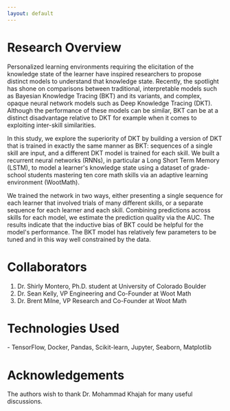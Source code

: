 ```yaml
---
layout: default
---
```


# Research Overview

Personalized learning environments requiring the elicitation of the knowledge state of the learner have inspired researchers to propose distinct models to understand that knowledge state. Recently, the spotlight has shone on comparisons between traditional, interpretable models such as Bayesian Knowledge Tracing (BKT) and its variants, and complex, opaque neural network models such as Deep Knowledge Tracing (DKT). Although the performance of these models can be similar, BKT can be at a distinct disadvantage relative to DKT for example when it comes to exploiting inter-skill similarities.

In this study, we explore the superiority of DKT by building a version of DKT that is trained in exactly the same manner as BKT: sequences of a single skill are input, and a different DKT model is trained for each skill. We built a recurrent neural networks (RNNs), in particular a Long Short Term Memory (LSTM), to model a learner's knowledge state using a dataset of grade-school students mastering ten core math skills via an adaptive learning environment (WootMath).

We trained the network in two ways, either presenting a single sequence for each learner that involved trials of many different skills, or a separate sequence for each learner and each skill. Combining predictions across skills for each model, we estimate the prediction quality via the AUC. The results indicate that the inductive bias of BKT could be helpful for the model's performance. The BKT model has relatively few parameters to be tuned and in this way well constrained by the data.

# Collaborators
1. Dr. Shirly Montero, Ph.D. student at University of Colorado Boulder [<i class="fab fa-linkedin-in"></i>](https://www.linkedin.com/in/shirly-berends-montero-8aba639/)
2. Dr. Sean Kelly, VP Engineering and Co-Founder at Woot Math [<i class="fab fa-linkedin-in"></i>](https://www.linkedin.com/in/sean-kelly-2406baa/)
3. Dr. Brent Milne, VP Research and Co-Founder at Woot Math [<i class="fab fa-linkedin-in"></i>](https://www.linkedin.com/in/rbmilne/)

# Technologies Used
<i class="fab fa-python"></i> - TensorFlow, Docker, Pandas, Scikit-learn, Jupyter, Seaborn, Matplotlib

# Acknowledgements
The authors wish to thank Dr. Mohammad Khajah [<i class="fab fa-github-alt"></i>](https://github.com/mmkhajah) for many useful discussions.
